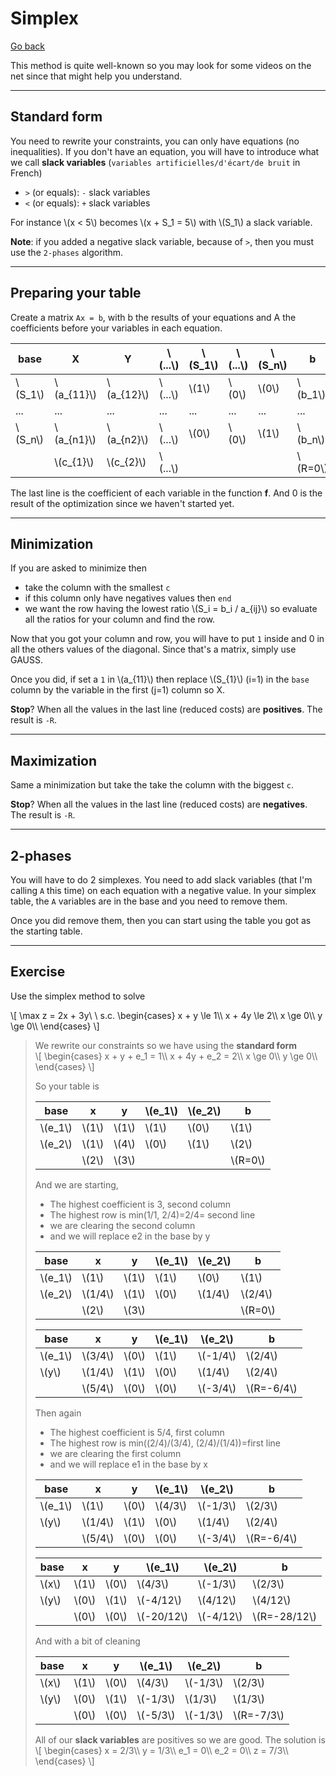 # Simplex

[Go back](..)

This method is quite well-known so you may look
for some videos on the net since that might help
you understand.

<hr class="sr">

## Standard form

You need to rewrite your constraints, you can only
have equations (no inequalities).
If you don't have an equation, you will have to introduce
what we call **slack variables** 
(`variables artificielles/d'écart/de bruit`
in French)

* ``>`` (or equals): `-` slack variables
* ``<`` (or equals): `+` slack variables

<div class="mb-3">
For instance <span class="mathjax_process">\(x < 5\)</span>
becomes 
<span class="mathjax_process">\(x + S_1 = 5\)</span> with
<span class="mathjax_process">\(S_1\)</span> a 
slack variable.
</div>

**Note**: if you added a negative slack variable,
because of ``>``, then you must use the `2-phases`
algorithm.

<hr class="sl">

## Preparing your table

Create a matrix ``Ax = b``, with b the results of 
your equations and A the coefficients before
your variables in each equation.

<table class="table table-striped">
    <thead>
        <tr>
            <th>base</th>
            <th>X</th>
            <th>Y</th>
            <th class="mathjax_process">\(...\)</th>
            <th class="mathjax_process">\(S_1\)</th>
            <th class="mathjax_process">\(...\)</th>
            <th class="mathjax_process">\(S_n\)</th>
            <th>b</th>
        </tr>
    </thead>
    <tbody>
        <tr>
            <td class="mathjax_process">\(S_1\)</td>
            <td class="mathjax_process">\(a_{11}\)</td>
            <td class="mathjax_process">\(a_{12}\)</td>
            <td class="mathjax_process">\(...\)</td>
            <td class="mathjax_process">\(1\)</td>
            <td class="mathjax_process">\(0\)</td>
            <td class="mathjax_process">\(0\)</td>
            <td class="mathjax_process">\(b_1\)</td>
        </tr>
        <tr>
            <td>...</td>
            <td>...</td>
            <td>...</td>
            <td>...</td>
            <td>...</td>
            <td>...</td>
            <td>...</td>
            <td>...</td>
        </tr>
        <tr>
            <td class="mathjax_process">\(S_n\)</td>
            <td class="mathjax_process">\(a_{n1}\)</td>
            <td class="mathjax_process">\(a_{n2}\)</td>
            <td class="mathjax_process">\(...\)</td>
            <td class="mathjax_process">\(0\)</td>
            <td class="mathjax_process">\(0\)</td>
            <td class="mathjax_process">\(1\)</td>
            <td class="mathjax_process">\(b_n\)</td>
        </tr>
        <tr>
            <td class="mathjax_process"></td>
            <td class="mathjax_process">\(c_{1}\)</td>
            <td class="mathjax_process">\(c_{2}\)</td>
            <td class="mathjax_process">\(...\)</td>
            <td></td>
            <td></td>
            <td></td>
            <td class="mathjax_process">\(R=0\)</td>
        </tr>
    </tbody>
</table>

The last line is the coefficient of each variable
in the function **f**. And 0 is the result of the
optimization since we haven't started yet.

<hr class="sr">

## Minimization

If you are asked to minimize then

<ul>
<li> take the column with the smallest <code>c</code></li>
<li> if this column only have negatives values
    then <code>end</code></li>
<li class="mathjax_process"> we want the row having the lowest ratio
    \(S_i = b_i / a_{ij}\) so evaluate all the ratios
    for your column
    and find the row.</li>
</ul>

Now that you got your column and row, you will have to
put ``1`` inside and 0 in all the others values of the
diagonal. Since that's a matrix, simply use GAUSS.

<div> Once you did, if set a <code>1</code> in
<span class="mathjax_process">\(a_{11}\)</span>
then replace
<span class="mathjax_process">\(S_{1}\)</span>
(i=1)
in the <code>base</code> column
by the variable in the first (j=1) column so X.
</div>

**Stop**? When all the values in the last
line (reduced costs) are **positives**. The result
is ``-R``.

<hr class="sl">

## Maximization

Same a minimization but take the
take the column with the biggest ``c``.

**Stop**? When all the values in the last
line (reduced costs) are **negatives**. The result
is ``-R``.

<hr class="sl">

## 2-phases

You will have to do 2 simplexes. You need to add
slack variables (that I'm calling ``A`` this time)
on each equation with a negative value. In your
simplex table, the ``A`` variables are in the base
and you need to remove them.

Once you did remove them, then you can start using
the table you got as the starting table.

<hr class="sr">

## Exercise

Use the simplex method to solve

<p class="mathjax_process">\[
\max z = 2x + 3y\ \ s.c. \begin{cases}
x + y \le 1\\
x + 4y \le 2\\
x \ge 0\\
y \ge 0\\
\end{cases} 
\]
</p>

<blockquote class="spoiler">
We rewrite our constraints so we have using the 
<b>standard form</b>
<div class="mathjax_process">\[
\begin{cases}
x + y + e_1 = 1\\
x + 4y + e_2 = 2\\
x \ge 0\\
y \ge 0\\
\end{cases} 
\]
</div>
<p>So your table is</p>
<table class="table table-striped table-bordered border-dark">
    <thead>
        <tr>
            <th>base</th>
            <th>x</th>
            <th>y</th>
            <th class="mathjax_process">\(e_1\)</th>
            <th class="mathjax_process">\(e_2\)</th>
            <th>b</th>
        </tr>
    </thead>
    <tbody>
        <tr>
            <td class="mathjax_process">\(e_1\)</td>
            <td class="mathjax_process">\(1\)</td>
            <td class="mathjax_process">\(1\)</td>
            <td class="mathjax_process">\(1\)</td>
            <td class="mathjax_process">\(0\)</td>
            <td class="mathjax_process">\(1\)</td>
        </tr>
        <tr>
            <td class="mathjax_process">\(e_2\)</td>
            <td class="mathjax_process">\(1\)</td>
            <td class="mathjax_process">\(4\)</td>
            <td class="mathjax_process">\(0\)</td>
            <td class="mathjax_process">\(1\)</td>
            <td class="mathjax_process">\(2\)</td>
        </tr>
        <tr>
            <td class="mathjax_process"></td>
            <td class="mathjax_process">\(2\)</td>
            <td class="mathjax_process">\(3\)</td>
            <td></td>
            <td></td>
            <td class="mathjax_process">\(R=0\)</td>
        </tr>
    </tbody>
</table>
And we are starting,

<ul>
<li>The highest coefficient is 3, second column</li>
<li>The highest row is min(1/1, 2/4)=2/4= second line</li>
<li>we are clearing the second column</li>
<li>and we will replace e2 in the base by y</li>
</ul>
<table class="table table-striped table-bordered border-dark">
    <thead>
        <tr>
            <th>base</th>
            <th>x</th>
            <th>y</th>
            <th class="mathjax_process">\(e_1\)</th>
            <th class="mathjax_process">\(e_2\)</th>
            <th>b</th>
        </tr>
    </thead>
    <tbody>
        <tr>
            <td class="mathjax_process">\(e_1\)</td>
            <td class="mathjax_process">\(1\)</td>
            <td class="mathjax_process">\(1\)</td>
            <td class="mathjax_process">\(1\)</td>
            <td class="mathjax_process">\(0\)</td>
            <td class="mathjax_process">\(1\)</td>
        </tr>
        <tr>
            <td class="mathjax_process">\(e_2\)</td>
            <td class="mathjax_process">\(1/4\)</td>
            <td class="mathjax_process">\(1\)</td>
            <td class="mathjax_process">\(0\)</td>
            <td class="mathjax_process">\(1/4\)</td>
            <td class="mathjax_process">\(2/4\)</td>
        </tr>
        <tr>
            <td class="mathjax_process"></td>
            <td class="mathjax_process">\(2\)</td>
            <td class="mathjax_process">\(3\)</td>
            <td></td>
            <td></td>
            <td class="mathjax_process">\(R=0\)</td>
        </tr>
    </tbody>
</table>
<table class="table table-striped table-bordered border-dark">
    <thead>
        <tr>
            <th>base</th>
            <th>x</th>
            <th>y</th>
            <th class="mathjax_process">\(e_1\)</th>
            <th class="mathjax_process">\(e_2\)</th>
            <th>b</th>
        </tr>
    </thead>
    <tbody>
        <tr>
            <td class="mathjax_process">\(e_1\)</td>
            <td class="mathjax_process">\(3/4\)</td>
            <td class="mathjax_process">\(0\)</td>
            <td class="mathjax_process">\(1\)</td>
            <td class="mathjax_process">\(-1/4\)</td>
            <td class="mathjax_process">\(2/4\)</td>
        </tr>
        <tr>
            <td class="mathjax_process">\(y\)</td>
            <td class="mathjax_process">\(1/4\)</td>
            <td class="mathjax_process">\(1\)</td>
            <td class="mathjax_process">\(0\)</td>
            <td class="mathjax_process">\(1/4\)</td>
            <td class="mathjax_process">\(2/4\)</td>
        </tr>
        <tr>
            <td class="mathjax_process"></td>
            <td class="mathjax_process">\(5/4\)</td>
            <td class="mathjax_process">\(0\)</td>
            <td class="mathjax_process">\(0\)</td>
            <td class="mathjax_process">\(-3/4\)</td>
            <td class="mathjax_process">\(R=-6/4\)</td>
        </tr>
    </tbody>
</table>
Then again
<ul>
<li>The highest coefficient is 5/4, first column</li>
<li>The highest row is min((2/4)/(3/4), (2/4)/(1/4))=first line</li>
<li>we are clearing the first column</li>
<li>and we will replace e1 in the base by x</li>
</ul>
<table class="table table-striped table-bordered border-dark">
    <thead>
        <tr>
            <th>base</th>
            <th>x</th>
            <th>y</th>
            <th class="mathjax_process">\(e_1\)</th>
            <th class="mathjax_process">\(e_2\)</th>
            <th>b</th>
        </tr>
    </thead>
    <tbody>
        <tr>
            <td class="mathjax_process">\(e_1\)</td>
            <td class="mathjax_process">\(1\)</td>
            <td class="mathjax_process">\(0\)</td>
            <td class="mathjax_process">\(4/3\)</td>
            <td class="mathjax_process">\(-1/3\)</td>
            <td class="mathjax_process">\(2/3\)</td>
        </tr>
        <tr>
            <td class="mathjax_process">\(y\)</td>
            <td class="mathjax_process">\(1/4\)</td>
            <td class="mathjax_process">\(1\)</td>
            <td class="mathjax_process">\(0\)</td>
            <td class="mathjax_process">\(1/4\)</td>
            <td class="mathjax_process">\(2/4\)</td>
        </tr>
        <tr>
            <td class="mathjax_process"></td>
            <td class="mathjax_process">\(5/4\)</td>
            <td class="mathjax_process">\(0\)</td>
            <td class="mathjax_process">\(0\)</td>
            <td class="mathjax_process">\(-3/4\)</td>
            <td class="mathjax_process">\(R=-6/4\)</td>
        </tr>
    </tbody>
</table>
<table class="table table-striped table-bordered border-dark">
    <thead>
        <tr>
            <th>base</th>
            <th>x</th>
            <th>y</th>
            <th class="mathjax_process">\(e_1\)</th>
            <th class="mathjax_process">\(e_2\)</th>
            <th>b</th>
        </tr>
    </thead>
    <tbody>
        <tr>
            <td class="mathjax_process">\(x\)</td>
            <td class="mathjax_process">\(1\)</td>
            <td class="mathjax_process">\(0\)</td>
            <td class="mathjax_process">\(4/3\)</td>
            <td class="mathjax_process">\(-1/3\)</td>
            <td class="mathjax_process">\(2/3\)</td>
        </tr>
        <tr>
            <td class="mathjax_process">\(y\)</td>
            <td class="mathjax_process">\(0\)</td>
            <td class="mathjax_process">\(1\)</td>
            <td class="mathjax_process">\(-4/12\)</td>
            <td class="mathjax_process">\(4/12\)</td>
            <td class="mathjax_process">\(4/12\)</td>
        </tr>
        <tr>
            <td class="mathjax_process"></td>
            <td class="mathjax_process">\(0\)</td>
            <td class="mathjax_process">\(0\)</td>
            <td class="mathjax_process">\(-20/12\)</td>
            <td class="mathjax_process">\(-4/12\)</td>
            <td class="mathjax_process">\(R=-28/12\)</td>
        </tr>
    </tbody>
</table>
<p>And with a bit of cleaning</p>
<table class="table table-striped table-bordered border-dark">
    <thead>
        <tr>
            <th>base</th>
            <th>x</th>
            <th>y</th>
            <th class="mathjax_process">\(e_1\)</th>
            <th class="mathjax_process">\(e_2\)</th>
            <th>b</th>
        </tr>
    </thead>
    <tbody>
        <tr>
            <td class="mathjax_process">\(x\)</td>
            <td class="mathjax_process">\(1\)</td>
            <td class="mathjax_process">\(0\)</td>
            <td class="mathjax_process">\(4/3\)</td>
            <td class="mathjax_process">\(-1/3\)</td>
            <td class="mathjax_process">\(2/3\)</td>
        </tr>
        <tr>
            <td class="mathjax_process">\(y\)</td>
            <td class="mathjax_process">\(0\)</td>
            <td class="mathjax_process">\(1\)</td>
            <td class="mathjax_process">\(-1/3\)</td>
            <td class="mathjax_process">\(1/3\)</td>
            <td class="mathjax_process">\(1/3\)</td>
        </tr>
        <tr>
            <td class="mathjax_process"></td>
            <td class="mathjax_process">\(0\)</td>
            <td class="mathjax_process">\(0\)</td>
            <td class="mathjax_process">\(-5/3\)</td>
            <td class="mathjax_process">\(-1/3\)</td>
            <td class="mathjax_process">\(R=-7/3\)</td>
        </tr>
    </tbody>
</table>
<div>
All of our <b>slack variables</b> are positives so
we are good. The solution is
<span>
\[
\begin{cases}
x = 2/3\\
y = 1/3\\
e_1 = 0\\
e_2 = 0\\
z = 7/3\\
\end{cases}
\]
</span>
</div>
</blockquote>
